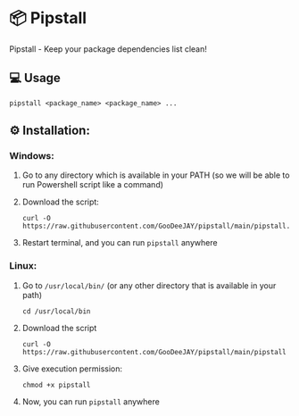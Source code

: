 # 📦 Pipstall

Pipstall - Keep your package dependencies list clean!

## :computer: Usage
```
pipstall <package_name> <package_name> ...
```

## ⚙️ Installation:

### Windows:
1) Go to any directory which is available in your PATH (so we will be able to run Powershell script like a command)
2) Download the script:

    ```
    curl -O https://raw.githubusercontent.com/GooDeeJAY/pipstall/main/pipstall.ps1
    ```
3) Restart terminal, and you can run `pipstall` anywhere

### Linux:
1) Go to `/usr/local/bin/` (or any other directory that is available in your path)
    
    ```
    cd /usr/local/bin
    ```
2) Download the script
  
    ```
    curl -O https://raw.githubusercontent.com/GooDeeJAY/pipstall/main/pipstall
    ```  
3) Give execution permission:
  
    ```
    chmod +x pipstall
    ```  
5) Now, you can run `pipstall` anywhere

